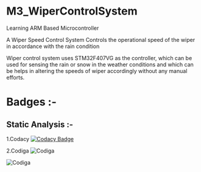 # M3_WiperControlSystem
Learning ARM Based Microcontroller

A Wiper Speed Control System Controls the operational speed of the wiper in accordance with the rain condition 

Wiper control system uses STM32F407VG as the controller, which can be used for sensing the rain or snow in the weather conditions and which can be helps in altering  the speeds of wiper accordingly without any manual efforts.


# Badges :-
## Static Analysis :-
  1.Codacy [![Codacy Badge](https://app.codacy.com/project/badge/Grade/f077619923db45cbb0f740fa84785eaa)](https://www.codacy.com/gh/naiksandesh7175/M3_WiperControlSystem/dashboard?utm_source=github.com&amp;utm_medium=referral&amp;utm_content=naiksandesh7175/M3_WiperControlSystem&amp;utm_campaign=Badge_Grade)
  
  2.Codiga ![Codiga](https://api.codiga.io/project/33426/score/svg)
          
   ![Codiga](https://api.codiga.io/project/33426/status/svg)

